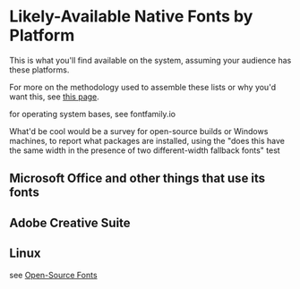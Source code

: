 # Likely-Available Native Fonts by Platform

This is what you'll find available on the system, assuming your audience has these platforms.

For more on the methodology used to assemble these lists or why you'd want this, see [this page](tg7vs-ameww-82a8m-g1zg4-zsrwe).

for operating system bases, see fontfamily.io

What'd be cool would be a survey for open-source builds or Windows machines, to report what packages are installed, using the "does this have the same width in the presence of two different-width fallback fonts" test

## Microsoft Office and other things that use its fonts

## Adobe Creative Suite

## Linux

see [Open-Source Fonts](kxf88-89wg1-m3ayg-79ntg-fvdg4)
